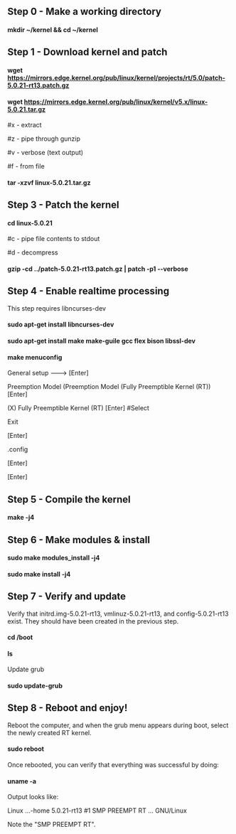 ## Step 0 - Make a working directory

#### mkdir ~/kernel && cd ~/kernel

## Step 1 - Download kernel and patch

#### wget https://mirrors.edge.kernel.org/pub/linux/kernel/projects/rt/5.0/patch-5.0.21-rt13.patch.gz

#### wget https://mirrors.edge.kernel.org/pub/linux/kernel/v5.x/linux-5.0.21.tar.gz

  #x - extract

  #z - pipe through gunzip

  #v - verbose (text output)

  #f - from file

#### tar -xzvf linux-5.0.21.tar.gz

## Step 3 - Patch the kernel

#### cd linux-5.0.21

  #c - pipe file contents to stdout

  #d - decompress

#### gzip -cd ../patch-5.0.21-rt13.patch.gz | patch -p1 --verbose

## Step 4 - Enable realtime processing

  This step requires libncurses-dev

#### sudo apt-get install libncurses-dev

#### sudo apt-get install make make-guile gcc flex bison libssl-dev

#### make menuconfig

  General setup ---> [Enter]
  
  Preemption Model (Preemption Model (Fully Preemptible Kernel (RT)) [Enter]
  
  (X) Fully Preemptible Kernel (RT) [Enter] #Select

  Exit

  <Save> [Enter]

  .config

  <Okay> [Enter]

  <Exit> [Enter]
 
 ## Step 5 - Compile the kernel
 
 #### make -j4
 
## Step 6 - Make modules & install
 
#### sudo make modules_install -j4

#### sudo make install -j4

## Step 7 - Verify and update

  Verify that initrd.img-5.0.21-rt13, vmlinuz-5.0.21-rt13, and config-5.0.21-rt13 exist. They should have been created in the previous step.

#### cd /boot

#### ls

  Update grub 

#### sudo update-grub

## Step 8 - Reboot and enjoy!

  Reboot the computer, and when the grub menu appears during boot, select the newly created RT kernel.

#### sudo reboot

  Once rebooted, you can verify that everything was successful by doing:

#### uname -a

  Output looks like:

  Linux ...-home 5.0.21-rt13 #1 SMP PREEMPT RT ... GNU/Linux

  Note the "SMP PREEMPT RT".
